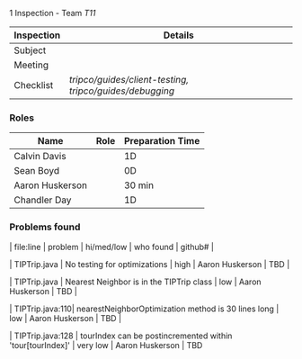 1 Inspection - Team *T11* 
 
| Inspection | Details |
| ----- | ----- |
| Subject | |
| Meeting | |
| Checklist | *tripco/guides/client-testing, tripco/guides/debugging* |

### Roles

| Name | Role |Preparation Time |
| ---- | ---- | ---- |
| Calvin Davis |  | 1D |
| Sean Boyd |  | 0D |
| Aaron Huskerson |  | 30 min |
| Chandler Day |  | 1D |

### Problems found

| file:line | problem | hi/med/low | who found | github#  |


| TIPTrip.java | No testing for optimizations | high | Aaron Huskerson | TBD |

| TIPTrip.java | Nearest Neighbor is in the TIPTrip class | low | Aaron Huskerson | TBD  |

| TIPTrip.java:110| nearestNeighborOptimization method is 30 lines long | low | Aaron Huskerson | TBD |

| TIPTrip.java:128 | tourIndex can be postincremented within 'tour[tourIndex]' | very low | Aaron Huskerson | TBD  
